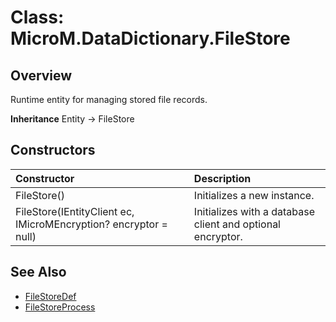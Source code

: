 # Class: MicroM.DataDictionary.FileStore
## Overview
Runtime entity for managing stored file records.

**Inheritance**
Entity<FileStoreDef> -> FileStore

## Constructors
| Constructor | Description |
|:------------|:-------------|
| FileStore() | Initializes a new instance. |
| FileStore(IEntityClient ec, IMicroMEncryption? encryptor = null) | Initializes with a database client and optional encryptor. |

## See Also
- [FileStoreDef](../FileStoreDef/index.md)
- [FileStoreProcess](../FileStoreProcess/index.md)
